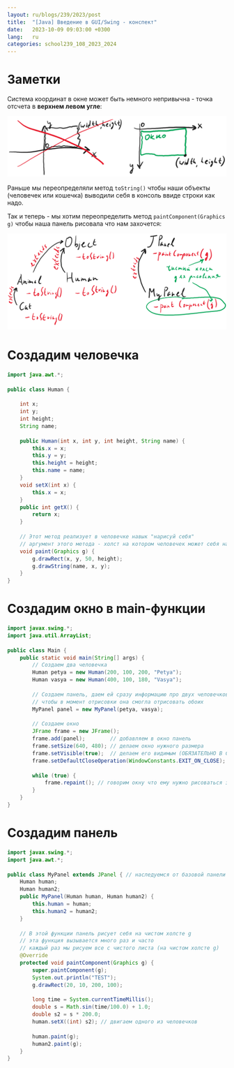 ```yaml
---
layout: ru/blogs/239/2023/post
title:  "[Java] Введение в GUI/Swing - конспект"
date:   2023-10-09 09:03:00 +0300
lang:   ru
categories: school239_108_2023_2024
---
```


Заметки
===

Система координат в окне может быть немного непривычна - точка отсчета в **верхнем левом угле**:

![Frame coordinate system](/static/2022/10/frame_coordinate_system.png)

Раньше мы переопределяли метод ```toString()``` чтобы наши объекты (человечек или кошечка) выводили себя в консоль ввиде строки как надо.

Так и теперь - мы хотим переопределить метод ```paintComponent(Graphics g)``` чтобы наша панель рисовала что нам захочется:

![MyPanel extends JPanel](/static/2022/10/extends_panel.png)

Создадим человечка
===

```java
import java.awt.*;

public class Human {

    int x;
    int y;
    int height;
    String name;

    public Human(int x, int y, int height, String name) {
        this.x = x;
        this.y = y;
        this.height = height;
        this.name = name;
    }
    void setX(int x) {
        this.x = x;
    }
    public int getX() {
        return x;
    }

    // Этот метод реализует в человечке навык "нарисуй себя"
    // аргумент этого метода - холст на котором человечек может себя нарисовать
    void paint(Graphics g) {
        g.drawRect(x, y, 50, height);
        g.drawString(name, x, y);
    }
}
```

Создадим окно в main-функции
===

```java
import javax.swing.*;
import java.util.ArrayList;

public class Main {
    public static void main(String[] args) {
        // Создаем два человечка
        Human petya = new Human(200, 100, 200, "Petya");
        Human vasya = new Human(400, 100, 180, "Vasya");

        // Создаем панель, даем ей сразу информацию про двух человечков
        // чтобы в момент отрисовки она смогла отрисовать обоих
        MyPanel panel = new MyPanel(petya, vasya);

        // Создаем окно
        JFrame frame = new JFrame();
        frame.add(panel);        // добавляем в окно панель
        frame.setSize(640, 480); // делаем окно нужного размера
        frame.setVisible(true);  // делаем его видимым (ОБЯЗАТЕЛЬНО В САМЫЙ ПОСЛЕДНИЙ МОМЕНТ - когда панель уже добавлена)
        frame.setDefaultCloseOperation(WindowConstants.EXIT_ON_CLOSE); // при закрытии окошка нужно завершить выполнение программы

        while (true) {
            frame.repaint(); // говорим окну что ему нужно рисоваться заново постоянно (это в свою очередь провоцирует отрисовку панели)
        }
    }
}
```

Создадим панель
===

```java
import javax.swing.*;
import java.awt.*;

public class MyPanel extends JPanel { // наследуемся от базовой панели
    Human human;
    Human human2;
    public MyPanel(Human human, Human human2) {
        this.human = human;
        this.human2 = human2;
    }

    // В этой функции панель рисует себя на чистом холсте g
    // эта функция вызывается много раз и часто
    // каждый раз мы рисуем все с чистого листа (на чистом холсте g)
    @Override
    protected void paintComponent(Graphics g) {
        super.paintComponent(g);
        System.out.println("TEST");
        g.drawRect(20, 10, 200, 100);

        long time = System.currentTimeMillis();
        double s = Math.sin(time/100.0) + 1.0;
        double s2 = s * 200.0;
        human.setX((int) s2); // двигаем одного из человечков

        human.paint(g);
        human2.paint(g);
    }
}
```